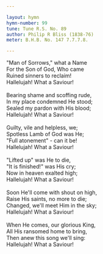 ```yaml
---

layout: hymn
hymn-number: 99
tune: Tune R.S. No. 89
author: Philip R Bliss (1838-76)
meter: B.H.B. No. 147 7.7.7.8.

---
```

"Man of Sorrows," what a Name<br>For the Son of God, Who came<br>Ruined sinners to reclaim!<br>Hallelujah! What a Saviour!<br><br>Bearing shame and scoffing rude,<br>In my place condemned He stood;<br>Sealed my pardon with His blood;<br>Hallelujah! What a Saviour!<br><br>Guilty, vile and helpless, we;<br>Spotless Lamb of God was He;<br>"Full atonement" - can it be!<br>Hallelujah! What a Saviour!<br><br>"Lifted up" was He to die,<br>"It is finished!" was His cry;<br>Now in heaven exalted high;<br>Hallelujah! What a Saviour!<br><br>Soon He'll come with shout on high,<br>Raise His saints, no more to die;<br>Changed, we'll meet Him in the sky;<br>Hallelujah! What a Saviour!<br><br>When He comes, our glorious King,<br>All His ransomed home to bring,<br>Then anew this song we'll sing:<br>Hallelujah! What a Saviour!<br><br><br>
